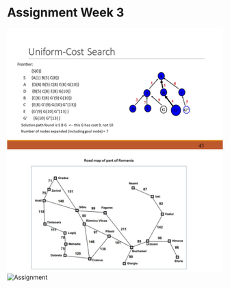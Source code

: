 # Assignment Week 3

![FrontierStatus.jpg](docs/FrontierStatus.jpg)
![MapOfRomania.jpg](docs/MapOfRomania.jpg)
![Assignment](assignment.jpeg)
